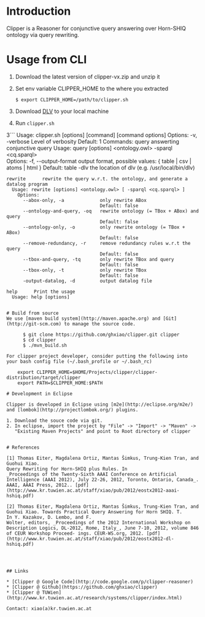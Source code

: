 # Introduction 

Clipper is a Reasoner for conjunctive query answering over Horn-SHIQ ontology via query rewriting. 

# Usage from CLI

1. Download the latest version of clipper-vx.zip and unzip it
2. Set env variable CLIPPER_HOME to the where you extracted 

   `$ export CLIPPER_HOME=/path/to/clipper.sh`

3. Download [DLV](http://www.dlvsystem.com/dlvsystem/index.php/DLV) to your local machine
4. Run `clipper.sh` 

3```
Usage: clipper.sh [options] [command] [command options]
  Options:
    -v, -verbose   Level of verbosity
                   Default: 1
  Commands:
    query      answerting conjunctive query
      Usage: query [options] <ontology.owl> -sparql <cq.sparql>    
        Options:
          -f, --output-format   output format, possible values: { table | csv |
                                atoms | html }
                                Default: table
          -dlv                  the location of dlv (e.g. /usr/local/bin/dlv)

    rewrite      rewrite the query w.r.t. the ontology, and generate a datalog program
      Usage: rewrite [options] <ontology.owl> [ -sparql <cq.sparql> ]       
        Options:
          --abox-only, -a             only rewrite ABox
                                      Default: false
          --ontology-and-query, -oq   rewrite ontology (= TBox + ABox) and query
                                      Default: false
          --ontology-only, -o         only rewrite ontology (= TBox + ABox)
                                      Default: false
          --remove-redundancy, -r     remove redundancy rules w.r.t the query
                                      Default: false
          --tbox-and-query, -tq       only rewrite TBox and query
                                      Default: false
          --tbox-only, -t             only rewrite TBox
                                      Default: false
          -output-datalog, -d         output datalog file 

    help      Print the usage
      Usage: help [options]
```

# Build from source 
We use [maven build system](http://maven.apache.org) and [Git](http://git-scm.com) to manage the source code.

	  $ git clone https://github.com/ghxiao/clipper.git clipper
	  $ cd clipper
	  $ ./mvn_build.sh
	  
For clipper project developer, consider putting the following into
your bash config file (~/.bash_profile or ~/.bash_rc)

    export CLIPPER_HOME=$HOME/Projects/clipper/clipper-distribution/target/clipper 
    export PATH=$CLIPPER_HOME:$PATH

# Development in Eclipse

Clipper is developed in Eclipse using [m2e](http://eclipse.org/m2e/)
and [lombok](http://projectlombok.org/) plugins.

1. Download the souce code via git.
2. In eclipse, import the project by "File" -> "Import" -> "Maven" ->
   "Existing Maven Projects" and point to Root directory of clipper


# References

[1] Thomas Eiter, Magdalena Ortiz, Mantas Šimkus, Trung-Kien Tran, and Guohui Xiao. 
Query Rewriting for Horn-SHIQ plus Rules. In
_Proceedings of the Twenty-Sixth AAAI Conference on Artificial
Intelligence (AAAI 2012), July 22-26, 2012, Toronto, Ontario, Canada_.
AAAI, AAAI Press, 2012.. [pdf](http://www.kr.tuwien.ac.at/staff/xiao/pub/2012/eostx2012-aaai-hshiq.pdf)

[2] Thomas Eiter, Magdalena Ortiz, Mantas Šimkus, Trung-Kien Tran, and
Guohui Xiao. Towards Practical Query Answering for Horn SHIQ. T.
In Y. Kazakov, D. Lembo, and F.
Wolter, editors, _Proceedings of the 2012 International Workshop on
Description Logics, DL-2012, Rome, Italy_, June 7-10, 2012, volume 846
of CEUR Workshop Proceed- ings. CEUR-WS.org, 2012. [pdf](http://www.kr.tuwien.ac.at/staff/xiao/pub/2012/eostx2012-dl-hshiq.pdf)




## Links 

* [Clipper @ Google Code](http://code.google.com/p/clipper-reasoner)
* [Clipper @ Github](https://github.com/ghxiao/clipper)
* [Clipper @ TUWien](http://www.kr.tuwien.ac.at/research/systems/clipper/index.html)

Contact: xiao(a)kr.tuwien.ac.at
